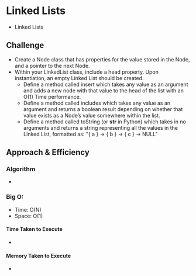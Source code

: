 # Linked Lists
* Linked Lists

## Challenge
* Create a Node class that has properties for the value stored in the Node, and a pointer to the next Node.
* Within your LinkedList class, include a head property. Upon instantiation, an empty Linked List should be created.
    * Define a method called insert which takes any value as an argument and adds a new node with that value to the head of the list with an O(1) Time performance.
    * Define a method called includes which takes any value as an argument and returns a boolean result depending on whether that value exists as a Node’s value somewhere within the list.
    * Define a method called toString (or __str__ in Python) which takes in no arguments and returns a string representing all the values in the Linked List, formatted as:
    "{ a } -> { b } -> { c } -> NULL"

## Approach & Efficiency
### Algorithm
* 

### Big O:
- Time: O(N)
- Space: O(1)

#### Time Taken to Execute
* 

#### Memory Taken to Execute
* 